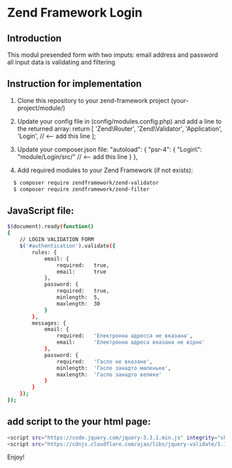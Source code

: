 # Zend Framework Login

## Introduction

This modul presended form with two imputs: email address and password
all input data is validating and filtering

## Instruction for implementation

1. Clone this repository to your zend-framework project 
  (your-project/module/)
  
2. Update your config file in (config/modules.config.php) and add a line to the returned array:
  return [
    'Zend\Router',
    'Zend\Validator',
    'Application',
    'Login', // <-- add this line
];

3. Update your composer.json file:
  "autoload": {
        "psr-4": {
            "Login\\": "module/Login/src/" // <-- add this line
        }
    },

4. Add required modules to your Zend Framework (if not exists):

```bash
  $ composer require zendframework/zend-validator
  $ composer require zendframework/zend-filter
```
## JavaScript file:

```bash
$(document).ready(function()
{
	// LOGIN VALIDATION FORM
	$('#authentication').validate({
		rules: {
			email: {
				required: 	true,
				email: 		true
			},
			password: {
				required: 	true,
				minlength: 	5,
				maxlength: 	30
			}
		},
		messages: {
			email: {
				required: 	'Електронна адресса не вказана',
				email: 		'Електронна адреса вказана не вірно'
			},
			password: {
				required: 	'Гасло не вказане',
				minlength: 	'Гасло занадто маленьке',
				maxlength: 	'Гасло занадто велике'
			}
		}
	});
});
```
## add script to the your html page:

```bash
<script src="https://code.jquery.com/jquery-3.3.1.min.js" integrity="sha256-FgpCb/KJQlLNfOu91ta32o/NMZxltwRo8QtmkMRdAu8=" crossorigin="anonymous"></script>
<script src="https://cdnjs.cloudflare.com/ajax/libs/jquery-validate/1.17.0/jquery.validate.min.js"></script>
```

Enjoy!
